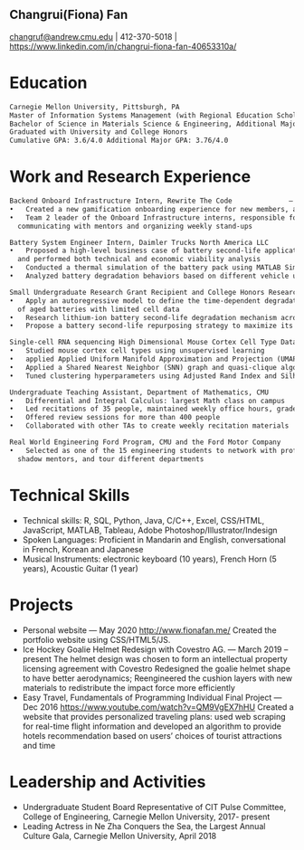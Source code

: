 ## Changrui(Fiona) Fan
changruf@andrew.cmu.edu | 412-370-5018 | https://www.linkedin.com/in/changrui-fiona-fan-40653310a/

# Education
```markdown
Carnegie Mellon University, Pittsburgh, PA                                                    			   
Master of Information Systems Management (with Regional Education Scholarship)		   Dec  2021
Bachelor of Science in Materials Science & Engineering, Additional Major in Statistics 	    May 2020
Graduated with University and College Honors 
Cumulative GPA: 3.6/4.0 Additional Major GPA: 3.76/4.0   

```
# Work and Research Experience
```markdown
Backend Onboard Infrastructure Intern, Rewrite The Code     		 — June 2020 – August 2020
•	Created a new gamification onboarding experience for new members, and improved backend infrastructures
•	Team 2 leader of the Onboard Infrastructure interns, responsible for project management, 
  communicating with mentors and organizing weekly stand-ups

Battery System Engineer Intern, Daimler Trucks North America LLC          — May 2019 – August 2019
•	Proposed a high-level business case of battery second-life applications,
  and performed both technical and economic viability analysis
•	Conducted a thermal simulation of the battery pack using MATLAB Simulink and Simscape
•	Analyzed battery degradation behaviors based on different vehicle use cases

Small Undergraduate Research Grant Recipient and College Honors Research Program, CMU   					 — January 2019 – present
•	Apply an autoregressive model to define the time-dependent degradation behavior
  of aged batteries with limited cell data
•	Research lithium-ion battery second-life degradation mechanism across different cathode chemistries
•	Propose a battery second-life repurposing strategy to maximize its residual values

Single-cell RNA sequencing High Dimensional Mouse Cortex Cell Type Data Analysis, CMU	           — April 2020 
•	Studied mouse cortex cell types using unsupervised learning
•	applied Applied Uniform Manifold Approximation and Projection (UMAP) for high-dimension reduction
•	Applied a Shared Nearest Neighbor (SNN) graph and quasi-clique algorithm to cluster cell types
•	Tuned clustering hyperparameters using Adjusted Rand Index and Silhouette Width Index

Undergraduate Teaching Assistant, Department of Mathematics, CMU            — August 2017 – December 2017
•	Differential and Integral Calculus: largest Math class on campus
•	Led recitations of 35 people, maintained weekly office hours, graded homework, quizzes and exams
•	Offered review sessions for more than 400 people 
•	Collaborated with other TAs to create weekly recitation materials

Real World Engineering Ford Program, CMU and the Ford Motor Company	                   — March 2017 
•	Selected as one of the 15 engineering students to network with professional engineers, 
  shadow mentors, and tour different departments

```
# Technical Skills

- Technical skills: R, SQL, Python, Java, C/C++, Excel, CSS/HTML, JavaScript, MATLAB, Tableau, Adobe Photoshop/Illustrator/Indesign
- Spoken Languages: Proficient in Mandarin and English, conversational in French, Korean and Japanese
- Musical Instruments: electronic keyboard (10 years), French Horn (5 years), Acoustic Guitar (1 year)

# Projects
- Personal website							 		—  May 2020
http://www.fionafan.me/ Created the portfolio website using CSS/HTML5/JS.
- Ice Hockey Goalie Helmet Redesign with Covestro AG.              	       —  March 2019 – present
The helmet design was chosen to form an intellectual property licensing agreement with Covestro
Redesigned the goalie helmet shape to have better aerodynamics; Reengineered the cushion layers with new materials to redistribute the impact force more efficiently
- Easy Travel, Fundamentals of Programming Individual Final Project     			 — Dec 2016
https://www.youtube.com/watch?v=QM9VgEX7hHU
Created a website that provides personalized traveling plans: used web scraping for real-time flight information and developed an algorithm to provide hotels recommendation based on users’ choices of tourist attractions and time


# Leadership and Activities
- Undergraduate Student Board Representative of CIT Pulse Committee, College of Engineering, Carnegie Mellon University, 2017- present
- Leading Actress in Ne Zha Conquers the Sea, the Largest Annual Culture Gala, Carnegie Mellon University, April 2018                                       

